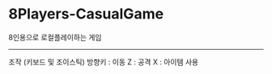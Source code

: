 # 8Players-CasualGame
8인용으로 로컬플레이하는 게임

----------------------------
조작 (키보드 및 조이스틱)
방향키 : 이동
Z : 공격
X : 아이템 사용

